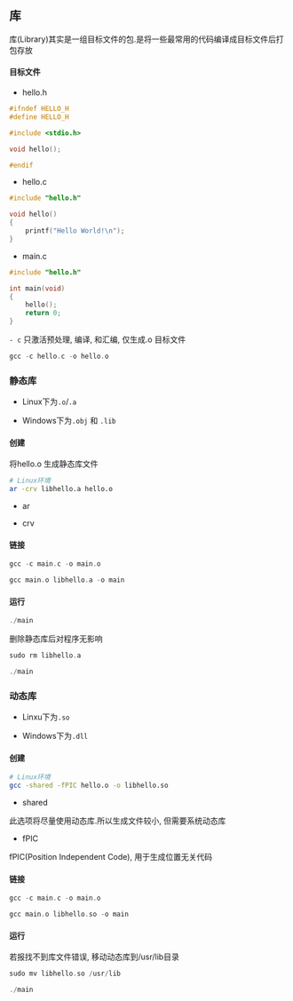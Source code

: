 <!--
 * @Description: 
 * @Version: 1.0
 * @Author: DaLao
 * @Email: dalao@xxx.com
 * @Date: 2022-08-15 23:02:04
 * @LastEditors: daLao
 * @LastEditTime: 2022-12-12 23:55:00
-->


## 库

库(Library)其实是一组目标文件的包.是将一些最常用的代码编译成目标文件后打包存放

#### 目标文件

- hello.h

```c++
#ifndef HELLO_H
#define HELLO_H

#include <stdio.h>

void hello();

#endif
```

- hello.c

```c
#include "hello.h"

void hello()
{
    printf("Hello World!\n");
}
```

- main.c

```c
#include "hello.h"

int main(void)
{
    hello();
    return 0;
}
```

`- c` 只激活预处理, 编译, 和汇编, 仅生成.o 目标文件

```c
gcc -c hello.c -o hello.o
```


### 静态库

- Linux下为`.o`/`.a`

- Windows下为`.obj` 和 `.lib`


#### 创建

将hello.o 生成静态库文件

```sh
# Linux环境
ar -crv libhello.a hello.o
```

- ar

- crv


#### 链接

```c
gcc -c main.c -o main.o

gcc main.o libhello.a -o main
```


#### 运行

```c
./main
```

删除静态库后对程序无影响

```c
sudo rm libhello.a

./main
```


### 动态库

- Linxu下为`.so`

- Windows下为`.dll`


#### 创建

```sh
# Linux环境
gcc -shared -fPIC hello.o -o libhello.so
```

- shared

此选项将尽量使用动态库.所以生成文件较小, 但需要系统动态库


- fPIC

fPIC(Position Independent Code), 用于生成位置无关代码


#### 链接

```c
gcc -c main.c -o main.o

gcc main.o libhello.so -o main
```


#### 运行

若报找不到库文件错误, 移动动态库到/usr/lib目录

```c
sudo mv libhello.so /usr/lib

./main
```
